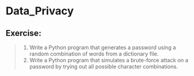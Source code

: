 # Data_Privacy

## Exercise:

> 1. Write a Python program that generates a password using a random combination of words from a dictionary file.
> 2. Write a Python program that simulates a brute-force attack on a password by trying out all possible character combinations.
